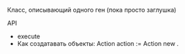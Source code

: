 Класс, описывающий одного ген (пока просто заглушка)

API

- execute   
- Как создатавать объекты: 
   Action action := Action new .